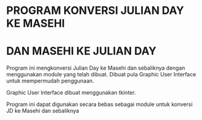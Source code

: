 # PROGRAM KONVERSI JULIAN DAY KE MASEHI
# DAN MASEHI KE JULIAN DAY

Program ini mengkonversi Julian Day ke Masehi dan sebaliknya dengan menggunakan module yang telah dibuat.
Dibuat pula Graphic User Interface untuk mempermudah penggunaan.

Graphic User Interface dibuat menggunakan tkinter.

Program ini dapat digunakan secara bebas sebagai module untuk konversi JD ke Masehi dan sebaliknya

